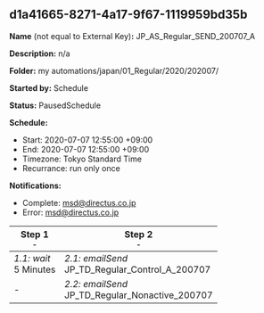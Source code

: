 ## d1a41665-8271-4a17-9f67-1119959bd35b

**Name** (not equal to External Key)**:** JP_AS_Regular_SEND_200707_A

**Description:** n/a

**Folder:** my automations/japan/01_Regular/2020/202007/

**Started by:** Schedule

**Status:** PausedSchedule

**Schedule:**

* Start: 2020-07-07 12:55:00 +09:00
* End: 2020-07-07 12:55:00 +09:00
* Timezone: Tokyo Standard Time
* Recurrance: run only once

**Notifications:**

* Complete: msd@directus.co.jp
* Error: msd@directus.co.jp

| Step 1<br>_<small>-</small>_ | Step 2<br>_<small>-</small>_ |
| --- | --- |
| _1.1: wait_<br>5 Minutes | _2.1: emailSend_<br>JP_TD_Regular_Control_A_200707 |
| - | _2.2: emailSend_<br>JP_TD_Regular_Nonactive_200707 |
